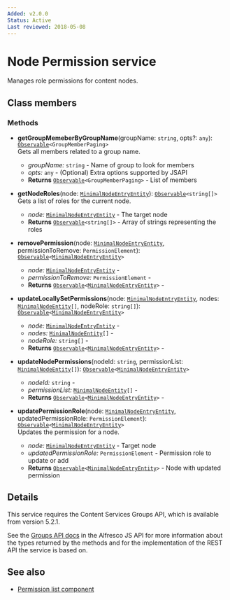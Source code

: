 ```yaml
---
Added: v2.0.0
Status: Active
Last reviewed: 2018-05-08
---
```


# Node Permission service

Manages role permissions for content nodes.

## Class members

### Methods

-   **getGroupMemeberByGroupName**(groupName: `string`, opts?: `any`): [`Observable`](http://reactivex.io/documentation/observable.html)`<GroupMemberPaging>`<br/>
    Gets all members related to a group name.
    -   _groupName:_ `string`  - Name of group to look for members
    -   _opts:_ `any`  - (Optional) Extra options supported by JSAPI
    -   **Returns** [`Observable`](http://reactivex.io/documentation/observable.html)`<GroupMemberPaging>` - List of members
-   **getNodeRoles**(node: [`MinimalNodeEntryEntity`](../content-services/document-library.model.md)): [`Observable`](http://reactivex.io/documentation/observable.html)`<string[]>`<br/>
    Gets a list of roles for the current node.
    -   _node:_ [`MinimalNodeEntryEntity`](../content-services/document-library.model.md)  - The target node
    -   **Returns** [`Observable`](http://reactivex.io/documentation/observable.html)`<string[]>` - Array of strings representing the roles
-   **removePermission**(node: [`MinimalNodeEntryEntity`](../content-services/document-library.model.md), permissionToRemove: `PermissionElement`): [`Observable`](http://reactivex.io/documentation/observable.html)`<`[`MinimalNodeEntryEntity`](../content-services/document-library.model.md)`>`<br/>

    -   _node:_ [`MinimalNodeEntryEntity`](../content-services/document-library.model.md)  - 
    -   _permissionToRemove:_ `PermissionElement`  - 
    -   **Returns** [`Observable`](http://reactivex.io/documentation/observable.html)`<`[`MinimalNodeEntryEntity`](../content-services/document-library.model.md)`>` - 

-   **updateLocallySetPermissions**(node: [`MinimalNodeEntryEntity`](../content-services/document-library.model.md), nodes: [`MinimalNodeEntity`](../content-services/document-library.model.md)`[]`, nodeRole: `string[]`): [`Observable`](http://reactivex.io/documentation/observable.html)`<`[`MinimalNodeEntryEntity`](../content-services/document-library.model.md)`>`<br/>

    -   _node:_ [`MinimalNodeEntryEntity`](../content-services/document-library.model.md)  - 
    -   _nodes:_ [`MinimalNodeEntity`](../content-services/document-library.model.md)`[]`  - 
    -   _nodeRole:_ `string[]`  - 
    -   **Returns** [`Observable`](http://reactivex.io/documentation/observable.html)`<`[`MinimalNodeEntryEntity`](../content-services/document-library.model.md)`>` - 

-   **updateNodePermissions**(nodeId: `string`, permissionList: [`MinimalNodeEntity`](../content-services/document-library.model.md)`[]`): [`Observable`](http://reactivex.io/documentation/observable.html)`<`[`MinimalNodeEntryEntity`](../content-services/document-library.model.md)`>`<br/>

    -   _nodeId:_ `string`  - 
    -   _permissionList:_ [`MinimalNodeEntity`](../content-services/document-library.model.md)`[]`  - 
    -   **Returns** [`Observable`](http://reactivex.io/documentation/observable.html)`<`[`MinimalNodeEntryEntity`](../content-services/document-library.model.md)`>` - 

-   **updatePermissionRole**(node: [`MinimalNodeEntryEntity`](../content-services/document-library.model.md), updatedPermissionRole: `PermissionElement`): [`Observable`](http://reactivex.io/documentation/observable.html)`<`[`MinimalNodeEntryEntity`](../content-services/document-library.model.md)`>`<br/>
    Updates the permission for a node.
    -   _node:_ [`MinimalNodeEntryEntity`](../content-services/document-library.model.md)  - Target node
    -   _updatedPermissionRole:_ `PermissionElement`  - Permission role to update or add
    -   **Returns** [`Observable`](http://reactivex.io/documentation/observable.html)`<`[`MinimalNodeEntryEntity`](../content-services/document-library.model.md)`>` - Node with updated permission

## Details

This service requires the Content Services Groups API, which is available from version 5.2.1.

See the
[Groups API docs](https://github.com/Alfresco/alfresco-js-api/blob/master/src/alfresco-core-rest-api/docs/GroupssApi.md)
in the Alfresco JS API for more information about the types returned by
the methods and for the implementation of the REST API the service is
based on.

## See also

-   [Permission list component](permission-list.component.md)
